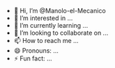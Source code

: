- 👋 Hi, I’m @Manolo-el-Mecanico
- 👀 I’m interested in ...
- 🌱 I’m currently learning ...
- 💞️ I’m looking to collaborate on ...
- 📫 How to reach me ...
- 😄 Pronouns: ...
- ⚡ Fun fact: ...

<!---
Manolo-el-Mecanico/Manolo-el-Mecanico is a ✨ special ✨ repository because its `README.md` (this file) appears on your GitHub profile.
You can click the Preview link to take a look at your changes.
--->
